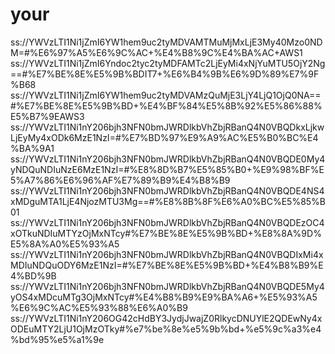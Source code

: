 # your
ss://YWVzLTI1Ni1jZmI6YW1hem9uc2tyMDVAMTMuMjMxLjE3My40Mzo0NDM=#%E6%97%A5%E6%9C%AC+%E4%B8%9C%E4%BA%AC+AWS1
ss://YWVzLTI1Ni1jZmI6Yndoc2tyc2tyMDFAMTc2LjEyMi4xNjYuMTU5OjY2Ng==#%E7%BE%8E%E5%9B%BDIT7+%E6%B4%9B%E6%9D%89%E7%9F%B68
ss://YWVzLTI1Ni1jZmI6YW1hem9uc2tyMDVAMzQuMjE3LjY4LjQ1OjQ0NA==#%E7%BE%8E%E5%9B%BD+%E4%BF%84%E5%8B%92%E5%86%88%E5%B7%9EAWS3
ss://YWVzLTI1Ni1nY206bjh3NFN0bmJWRDlkbVhZbjRBanQ4N0VBQDkxLjkwLjEyMy4xODk6MzE1NzI=#%E7%BD%97%E9%A9%AC%E5%B0%BC%E4%BA%9A1
ss://YWVzLTI1Ni1nY206bjh3NFN0bmJWRDlkbVhZbjRBanQ4N0VBQDE0My4yNDQuNDIuNzE6MzE1NzI=#%E8%8D%B7%E5%85%B0+%E9%98%BF%E5%A7%86%E6%96%AF%E7%89%B9%E4%B8%B9
ss://YWVzLTI1Ni1nY206bjh3NFN0bmJWRDlkbVhZbjRBanQ4N0VBQDE4NS4xMDguMTA1LjE4NjozMTU3Mg==#%E8%8B%8F%E6%A0%BC%E5%85%B01
ss://YWVzLTI1Ni1nY206bjh3NFN0bmJWRDlkbVhZbjRBanQ4N0VBQDEzOC4xOTkuNDIuMTYzOjMxNTcy#%E7%BE%8E%E5%9B%BD+%E8%8A%9D%E5%8A%A0%E5%93%A5
ss://YWVzLTI1Ni1nY206bjh3NFN0bmJWRDlkbVhZbjRBanQ4N0VBQDIxMi4xMDIuNDQuODY6MzE1NzI=#%E7%BE%8E%E5%9B%BD+%E4%B8%B9%E4%BD%9B
ss://YWVzLTI1Ni1nY206bjh3NFN0bmJWRDlkbVhZbjRBanQ4N0VBQDE5My4yOS4xMDcuMTg3OjMxNTcy#%E4%B8%B9%E9%BA%A6+%E5%93%A5%E6%9C%AC%E5%93%88%E6%A0%B9
ss://YWVzLTI1Ni1nY206OG42cHdBY3JydjJwajZ0RlkycDNUYlE2QDEwNy4xODEuMTY2LjU1OjMzOTky#%e7%be%8e%e5%9b%bd+%e5%9c%a3%e4%bd%95%e5%a1%9e
